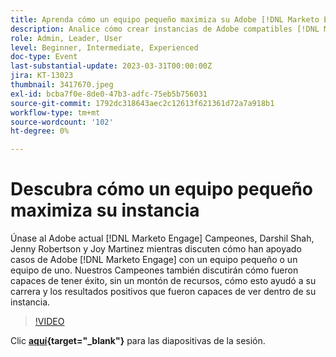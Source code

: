 ```yaml
---
title: Aprenda cómo un equipo pequeño maximiza su Adobe [!DNL Marketo Engage] instancia
description: Analice cómo crear instancias de Adobe compatibles [!DNL Marketo Engage] con un equipo pequeño o un equipo de uno.
role: Admin, Leader, User
level: Beginner, Intermediate, Experienced
doc-type: Event
last-substantial-update: 2023-03-31T00:00:00Z
jira: KT-13023
thumbnail: 3417670.jpeg
exl-id: bcba7f0e-8de0-47b3-adfc-75eb5b756031
source-git-commit: 1792dc318643aec2c12613f621361d72a7a918b1
workflow-type: tm+mt
source-wordcount: '102'
ht-degree: 0%

---
```


# Descubra cómo un equipo pequeño maximiza su instancia

Únase al Adobe actual [!DNL Marketo Engage] Campeones, Darshil Shah, Jenny Robertson y Joy Martinez mientras discuten cómo han apoyado casos de Adobe [!DNL Marketo Engage] con un equipo pequeño o un equipo de uno. Nuestros Campeones también discutirán cómo fueron capaces de tener éxito, sin un montón de recursos, cómo esto ayudó a su carrera y los resultados positivos que fueron capaces de ver dentro de su instancia.

>[!VIDEO](https://video.tv.adobe.com/v/3417670/?quality=12&learn=on)

Clic **[aquí](assets/small-team-instance.pdf){target="_blank"}** para las diapositivas de la sesión.

